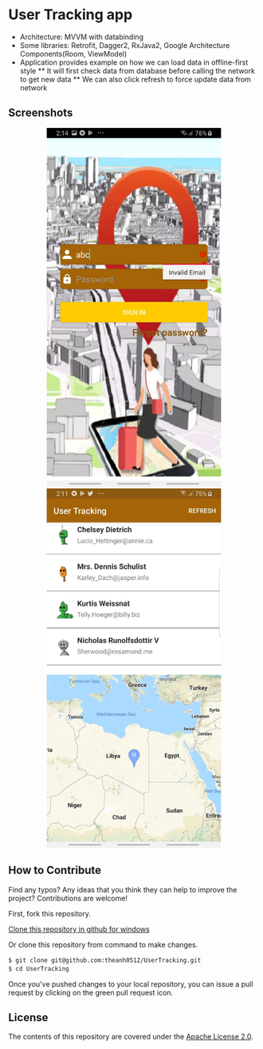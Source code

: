 # User Tracking app
* Architecture: MVVM with databinding
* Some libraries: Retrofit, Dagger2, RxJava2, Google Architecture Components(Room, ViewModel)
* Application provides example on how we can load data in offline-first style
** It will first check data from database before calling the network to get new data
** We can also click refresh to force update data from network

## Screenshots
<p align="center">
  <img src="/screenshots/screenshot_1.jpg" width="350" alt="accessibility text">
  <img src="/screenshots/Screenshot_2.jpg" width="350" alt="accessibility text">
</p>

## How to Contribute

Find any typos? Any ideas that you think they can help to improve the project? Contributions are welcome!

First, fork this repository.

[Clone this repository in github for windows](github-windows://openRepo/https://github.com/theanh0512/UserTracking)

Or clone this repository from command to make changes.

```sh
$ git clone git@github.com:theanh0512/UserTracking.git
$ cd UserTracking
```

Once you've pushed changes to your local repository, you can issue a pull request by clicking on the green pull request icon.

## License

The contents of this repository are covered under the [Apache License 2.0](LICENSE).
